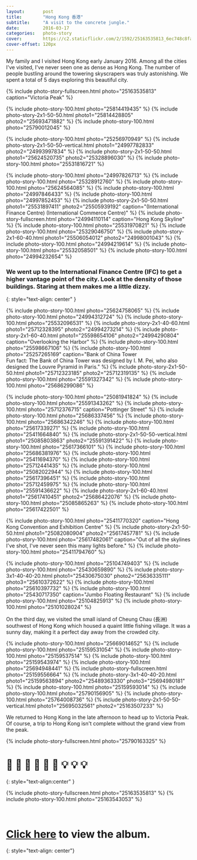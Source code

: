 ```yaml
---
layout:       post
title:        "Hong Kong 香港"
subtitle:     "A visit to the concrete jungle."
date:         2016-03-17
categories:   photo-story
cover:        https://c2.staticflickr.com/2/1592/25163535813_6ec748c8fa_b_d.jpg
cover-offset: 120px
---
```


My family and I visited Hong Kong early January 2016.  Among all the cities I've visited, I've never seen one as dense as Hong Kong. The number of people bustling around the towering skyscrapers was truly astonishing.  We spent a total of 5 days exploring this beautiful city. 

{% include photo-story-fullscreen.html photo="25163535813" caption="Victoria Peak" %}

{% include photo-story-100.html photo="25814419435" %}
{% include photo-story-2x1-50-50.html photo1="25814428805" photo2="25693471882" %}
{% include photo-story-100.html photo="25790012045" %}

{% include photo-story-100.html photo="25256970949" %}
{% include photo-story-2x1-50-50-vertical.html photo1="24997782833" photo2="24993997834" %}
{% include photo-story-2x1-50-50.html photo1="25624520735" photo2="25328896030" %}
{% include photo-story-100.html photo="25531816721" %}

<div class="img-section-divider"></div>

{% include photo-story-100.html photo="24997826713" %}
{% include photo-story-100.html photo="25328912760" %}
{% include photo-story-100.html photo="25624564085" %}
{% include photo-story-100.html photo="24997846433" %}
{% include photo-story-100.html photo="24997852453" %}
{% include photo-story-2x1-50-50.html photo1="25531897411" photo2="25505939192" caption="(International Finance Centre) (International Commerce Centre)" %}
{% include photo-story-fullscreen.html photo="24994110114" caption="Hong Kong Skyline" %}
{% include photo-story-100.html photo="25531970821" %}
{% include photo-story-100.html photo="25329046750" %}
{% include photo-story-2x1-60-40.html photo1="25506054012" photo2="24998001043" %}
{% include photo-story-100.html photo="24994219614" %}
{% include photo-story-100.html photo="25532058501" %}
{% include photo-story-100.html photo="24994232654" %}

### We went up to the International Finance Centre (IFC) to get a higher vantage point of the city.  Look at the density of those buildings.  Staring at them makes me a little dizzy.
{: style="text-align: center" }

{% include photo-story-100.html photo="25624758065" %}
{% include photo-story-100.html photo="24994312724" %}
{% include photo-story-100.html photo="25532096531" %}
{% include photo-story-2x1-40-60.html photo1="25712328395" photo2="24994273214" %}
{% include photo-story-2x1-60-40.html photo1="25598654106" photo2="24994290804" caption="Overlooking the Harbor" %}
{% include photo-story-100.html photo="25598667106" %}
{% include photo-story-100.html photo="25257265169" caption="Bank of China Tower <br> Fun fact: The Bank of China Tower was designed by I. M. Pei, who also designed the Louvre Pyramid in Paris." %}
{% include photo-story-2x1-50-50.html photo1="25712323185" photo2="25712319135" %}
{% include photo-story-100.html photo="25591327342" %}
{% include photo-story-100.html photo="25686299086" %}

<div class="img-section-divider"></div>

{% include photo-story-100.html photo="25081941824" %}
{% include photo-story-100.html photo="25591343262" %}
{% include photo-story-100.html photo="25712376715" caption="Pottinger Street" %}
{% include photo-story-100.html photo="25686337456" %}
{% include photo-story-100.html photo="25686342246" %}
{% include photo-story-100.html photo="25617339271" %}
{% include photo-story-100.html photo="25411664840" %}
{% include photo-story-2x1-50-50-vertical.html photo1="25085803863" photo2="25591391422" %}
{% include photo-story-100.html photo="25617366101" %}
{% include photo-story-100.html photo="25686381976" %}
{% include photo-story-100.html photo="25411694370" %}
{% include photo-story-100.html photo="25712441435" %}
{% include photo-story-100.html photo="25082022944" %}
{% include photo-story-100.html photo="25617396451" %}
{% include photo-story-100.html photo="25712459975" %}
{% include photo-story-100.html photo="25591436622" %}
{% include photo-story-2x1-60-40.html photo1="25617410451" photo2="25686422076" %}
{% include photo-story-100.html photo="25085865263" %}
{% include photo-story-100.html photo="25617422501" %}

<div class="img-section-divider"></div>

{% include photo-story-100.html photo="25411770320" caption="Hong Kong Convention and Exhibition Centre" %}
{% include photo-story-2x1-50-50.html photo1="25082080904" photo2="25617457781" %}
{% include photo-story-100.html photo="25617482061" caption="Out of all the skylines I've shot, I've never seen this many lights before." %}
{% include photo-story-100.html photo="25411794760" %}

<div class="img-section-divider"></div>

{% include photo-story-100.html photo="25104749403" %}
{% include photo-story-100.html photo="25430659890" %}
{% include photo-story-3x1-40-40-20.html photo1="25430675030" photo2="25636335111" photo3="25610372622" %}
{% include photo-story-100.html photo="25610397732" %}
{% include photo-story-100.html photo="25430717350" caption="Jumbo Floating Restaurant" %}
{% include photo-story-100.html photo="25104825913" %}
{% include photo-story-100.html photo="25101028024" %}

<div class="img-section-divider"></div>

On the third day, we visited the small island of Cheung Chau (長洲) southwest of Hong Kong which housed a quaint little fishing village.  It was a sunny day, making it a perfect day away from the crowded city.

{% include photo-story-100.html photo="25669014652" %}
{% include photo-story-100.html photo="25159531054" %}
{% include photo-story-100.html photo="25159537514" %}
{% include photo-story-100.html photo="25159543974" %}
{% include photo-story-100.html photo="25694948441" %}
{% include photo-story-fullscreen.html photo="25159556664" %}
{% include photo-story-3x1-40-40-20.html photo1="25159563894" photo2="25489363330" photo3="25694980181" %}
{% include photo-story-100.html photo="25159593014" %}
{% include photo-story-100.html photo="25790156905" %}
{% include photo-story-100.html photo="25764008736" %}
{% include photo-story-2x1-50-50-vertical.html photo1="25695032561" photo2="25163507233" %}

We returned to Hong Kong in the late afternoon to head up to Victoria Peak.  Of course, a trip to Hong Kong isn't complete without the grand view from the peak.

{% include photo-story-fullscreen.html photo="25790163325" %}

# 🔅 🔅 🔅 🔆 🔆 🔆 💡 💡 💡
{: style="text-align:center" }

{% include photo-story-fullscreen.html photo="25163535813" %}
{% include photo-story-100.html photo="25163543053" %}

<br>

<div class="img-section-divider"></div>

[Click here](https://www.flickr.com/photos/wyattlam/albums/72157661577455463) to view the album.
====
{: style="text-align: center"}